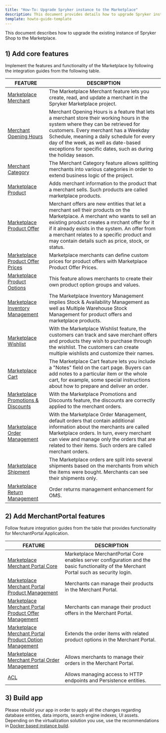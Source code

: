 ```yaml
---
title: "How-To: Upgrade Spryker instance to the Marketplace"
description: This document provides details how to upgrade Spryker instance to the Marketplace.
template: howto-guide-template
---
```


This document describes how to upgrade the existing instance of Spryker Shop to the Marketplace.

## 1) Add core features

Implement the features and functionality of the Marketplace by following the integration guides from the following table.

| FEATURE | DESCRIPTION |
| --- | --- |
| [Marketplace Merchant](/docs/pbc/all/merchant-management/{{site.version}}/marketplace/install-and-upgrade/install-features/install-the-marketplace-merchant-feature.html) | The Marketplace Merchant feature lets you create, read, and update a merchant in the Spryker Marketplace project. |
| [Merchant Opening Hours](/docs/marketplace/dev/feature-integration-guides/{{site.version}}/merchant-opening-hours-feature-integration.html) | Merchant Opening Hours is a feature that lets a merchant store their working hours in the system where they can be retrieved for customers. Every merchant has a Weekday Schedule, meaning a daily schedule for every day of the week, as well as date-based exceptions for specific dates, such as during the holiday season. |
| [Merchant Category](/docs/pbc/all/merchant-management/{{site.version}}/marketplace/install-and-upgrade/install-features/install-the-merchant-category-feature.html) | The Merchant Category feature allows splitting merchants into various categories in order to extend business logic of the project. |
| [Marketplace Product](/docs/marketplace/dev/feature-integration-guides/{{site.version}}/marketplace-product-feature-integration.html) | Adds merchant information to the product that a merchant sells. Such products are called marketplace products. |
| [Marketplace Product Offer](/docs/marketplace/dev/feature-integration-guides/{{site.version}}/marketplace-product-offer-feature-integration.html) | Merchant offers are new entities that let a merchant sell their products on the Marketplace. A merchant who wants to sell an existing product creates a mrchant offer for it if it already exists in the system. An offer from a merchant relates to a specific product and may contain details such as price, stock, or status.|
| [Marketplace Product Offer Prices](/docs/marketplace/dev/feature-integration-guides/{{site.version}}/marketplace-product-offer-prices-feature-integration.html) | Marketplace merchants can define custom prices for product offers with Marketplace Product Offer Prices. |
| [Marketplace Product Options](/docs/marketplace/dev/feature-integration-guides/{{site.version}}/marketplace-product-options-feature-integration.html) | This feature allows merchants to create their own product option groups and values. |
| [Marketplace Inventory Management](/docs/pbc/all/warehouse-management-system/{{site.version}}/marketplace/install-features/install-the-marketplace-inventory-management-feature.html) | The Marketplace Inventory Management implies Stock & Availability Management as well as Multiple Warehouse Stock Management for product offers and marketplace products. |
| [Marketplace Wishlist](/docs/pbc/all/shopping-list-and-wishlist/{{site.version}}/marketplace/install-and-upgrade/install-features/install-the-marketplace-wishlist-feature.html) | With the Marketplace Wishlist feature, the customers can track and save merchant offers and products they wish to purchase through the wishlist. The customers can create multiple wishlists and customize their names. |
| [Marketplace Cart](/docs/pbc/all/cart-and-checkout/{{site.version}}/marketplace/install-the-marketplace-cart-feature.html) | The Marketplace Cart feature lets you include a "Notes" field on the cart page. Buyers can add notes to a particular item or the whole cart, for example, some special instructions about how to prepare and deliver an order. |
| [Marketplace Promotions & Discounts](/docs/pbc/all/discount-management/{{site.version}}/marketplace/install-the-marketplace-promotions-discounts-feature.html) | With the Marketplace Promotions and Discounts feature, the discounts are correctly applied to the merchant orders. |
| [Marketplace Order Management](/docs/marketplace/dev/feature-integration-guides/{{site.version}}/marketplace-order-management-feature-integration.html) | With the Marketplace Order Management, default orders that contain additional information about the merchants are called Marketplace orders. In turn, every merchant can view and manage only the orders that are related to their items. Such orders are called merchant orders. |
| [Marketplace Shipment](/docs/marketplace/dev/feature-integration-guides/{{site.version}}/marketplace-shipment-feature-integration.html) | The Marketplace orders are split into several shipments based on the merchants from which the items were bought. Merchants can see their shipments only. |
| [Marketplace Return Management](/docs/pbc/all/return-management/{{site.version}}/marketplace/install-and-upgrade/install-the-marketplace-return-management-glue-api.html) | Order returns management enhancement for OMS. |

## 2) Add MerchantPortal features

Follow feature integration guides from the table that provides functionality for MerchantPortal Application.

| FEATURE                                                                                                                                                                                                  | DESCRIPTION                                                                                                                             |
|----------------------------------------------------------------------------------------------------------------------------------------------------------------------------------------------------------|-----------------------------------------------------------------------------------------------------------------------------------------|
| [Marketplace Merchant Portal Core](/docs/pbc/all/merchant-management/{{site.version}}/marketplace/install-and-upgrade/install-features/install-the-marketplace-merchant-portal-core-feature.html)                                          | Marketplace MerchantPortal Core enables server configuration and the basic functionality of the Merchant Portal such as security login. |
| [Marketplace Merchant Portal Product Management](/docs/marketplace/dev/feature-integration-guides/{{site.version}}/merchant-portal-marketplace-product-feature-integration.html)                         | Merchants can manage their products in the Merchant Portal.                                                                             |
| [Marketplace Merchant Portal Product Offer Management](/docs/marketplace/dev/feature-integration-guides/{{site.version}}/marketplace-merchant-portal-product-offer-management-feature-integration.html)  | Merchants can manage their product offers in the Merchant Portal.                                                                       |
| [Marketplace Merchant Portal Product Option Management](/docs/marketplace/dev/feature-integration-guides/{{site.version}}/merchant-portal-marketplace-product-options-management-feature-integration.html)        | Extends the order items with related product options in the Merchant Portal.                                                            |
| [Marketplace Merchant Portal Order Management](/docs/marketplace/dev/feature-integration-guides/{{site.version}}/merchant-portal-marketplace-order-management-feature-integration.html)                  | Allows merchants to manage their orders in the Merchant Portal.                                                                         |
| [ACL](/docs/pbc/all/user-management/{{site.version}}/install-and-upgrade/install-the-acl-feature.html)                                                                                                    | Allows managing access to HTTP endpoints and Persistence entities.                                                                      |

## 3) Build app

Please rebuild your app in order to apply all the changes regarding database entities, data imports, search engine indexes, UI assets.
Depending on the virtualization solution you use, use the recommendations in [Docker based instance build](/docs/scos/dev/setup/installing-spryker-with-docker/installing-spryker-with-docker.html).
